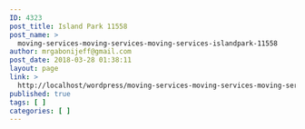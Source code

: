 ```yaml
---
ID: 4323
post_title: Island Park 11558
post_name: >
  moving-services-moving-services-moving-services-islandpark-11558
author: mrgabonijeff@gmail.com
post_date: 2018-03-28 01:38:11
layout: page
link: >
  http://localhost/wordpress/moving-services-moving-services-moving-services-islandpark-11558/
published: true
tags: [ ]
categories: [ ]
---
```

